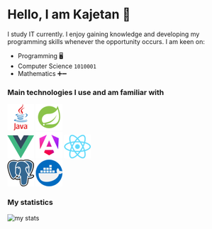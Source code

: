 # Hello, I am Kajetan :wave:

I study IT currently. I enjoy gaining knowledge and developing my programming skills whenever the opportunity occurs. I am keen on:
- Programming 🖥️
- Computer Science `1010001`
- Mathematics ➕➖

### Main technologies I use and am familiar with
 
 ![java](./java_60x60.png) 
 ![spring-boot](./icons8-spring-boot-96%20(1).png) \
 ![vue](./Vue.js_Logo_2.svg%20(2).png) 
 ![angular](./angular_gradient.png)
 ![react](./React-icon.svg%20(1).png) \
 ![postgresql](./Postgresql_elephant.svg_60x60.png) 
 ![docker](./docker_60x60.png) 


### My statistics
![my stats](https://github-readme-stats.vercel.app/api?username=Ka3wo123&show_icons=true&theme=tokyonight)
